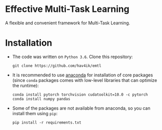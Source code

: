# Effective Multi-Task Learning

A flexible and convenient framework for Multi-Task Learning.

# Installation

* The code was written on `Python 3.6`. Clone this repository:

      git clone https://github.com/hav4ik/emtl

* It is recommended to use [anaconda][conda] for installation of core packages (since `conda` packages comes with low-level libraries that can optimize the runtime):

      conda install pytorch torchvision cudatoolkit=10.0 -c pytorch
      conda install numpy pandas

* Some of the packages are not available from anaconda, so you can install them using `pip`:

      pip install -r requirements.txt


[conda]: https://docs.conda.io/en/latest/miniconda.html
